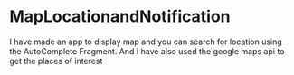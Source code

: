 # MapLocationandNotification
I have made an app to display map and you can search for location using the AutoComplete Fragment. And I have also used the google maps api to get the places of interest
